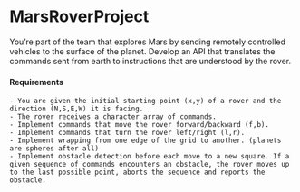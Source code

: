 # MarsRoverProject

You’re part of the team that explores Mars by sending remotely controlled vehicles to the surface of the planet. Develop an API that translates the commands sent from earth to instructions that are understood by the rover.
#### Requirements

	- You are given the initial starting point (x,y) of a rover and the direction (N,S,E,W) it is facing.
	- The rover receives a character array of commands.
	- Implement commands that move the rover forward/backward (f,b).
	- Implement commands that turn the rover left/right (l,r).
	- Implement wrapping from one edge of the grid to another. (planets are spheres after all)
	- Implement obstacle detection before each move to a new square. If a given sequence of commands encounters an obstacle, the rover moves up to the last possible point, aborts the sequence and reports the obstacle.
